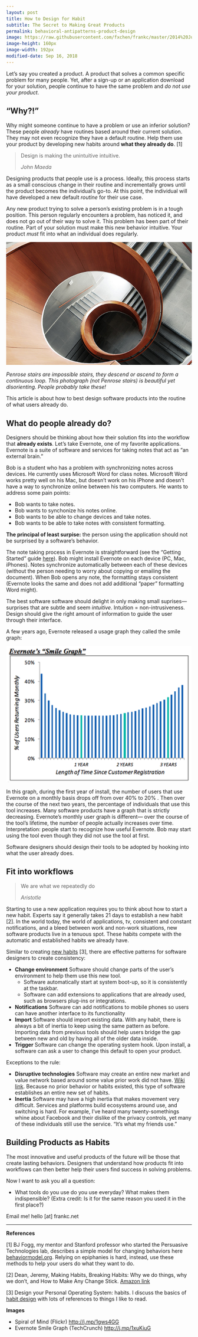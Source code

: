 ```yaml
---
layout: post
title: How to Design for Habit
subtitle: The Secret to Making Great Products
permalink: behavioral-antipatterns-product-design
image: https://raw.githubusercontent.com/fxchen/frankc/master/2014%20July/spiral.jpg
image-height: 160px
image-width: 192px
modified-date: Sep 16, 2018
---
```

Let’s say you created a product. A product that solves a common specific problem for many people. Yet, after a sign-up or an application download for your solution, people continue to have the same problem and <em>do not use your product</em>.
<h2 id="why">“Why?!”</h2>
Why might someone continue to have a problem or use an inferior solution? These people <em>already</em> have routines based around their current solution. They may not even recognize they have a default routine. Help them use your product by developing new habits around <strong>what they already do</strong>. [1]
<blockquote>Design is making the unintuitive intuitive.

<em>John Maeda</em></blockquote>
Designing products that people use is a process. Ideally, this process starts as a small conscious change in their routine and incrementally grows until the product becomes the individual’s go-to. At this point, the individual will have developed a new default <em>routine</em> for their use case.

Any new product trying to solve a person’s existing problem is in a tough position. This person regularly encounters a problem, has noticed it, and does not go out of their way to solve it. This problem has been part of their routine. Part of your solution must make this new behavior intuitive. Your product <em>must</em> fit into what an individual does regularly.

<img src="https://raw.githubusercontent.com/fxchen/frankc/master/2014%20July/spiral.jpg" alt="Penrose stairs are impossible stairs, they descend or ascend to form a continuous loop. This photograph (not Penrose stairs) is beautiful yet disorienting. People probably take these!" />

<em>Penrose stairs are impossible stairs, they descend or ascend to form a continuous loop. This photograph (not Penrose stairs) is beautiful yet disorienting. People probably take these!</em>

This article is about how to best design software products into the routine of what users already do.
<h2 id="whatdopeoplealreadydo">What do people already do?</h2>
Designers should be thinking about how their solution fits into the workflow that <strong>already exists</strong>. Let’s take Evernote, one of my favorite applications. Evernote is a suite of software and services for taking notes that act as “an external brain.”

Bob is a student who has a problem with synchronizing notes across devices. He currently uses Microsoft Word for class notes. Microsoft Word works pretty well on his Mac, but doesn’t work on his iPhone and doesn’t have a way to synchronize online between his two computers. He wants to address some pain points:
<ul>
  <li>Bob wants to take notes.</li>
  <li>Bob wants to synchonize his notes online.</li>
  <li>Bob wants to be able to change devices and take notes.</li>
  <li>Bob wants to be able to take notes with consistent formatting.</li>
</ul>
<strong>The principal of least surpise:</strong> the person using the application should not be surprised by a software’s behavior.

The note taking process in Evernote is straightforward (see the “Getting Started” guide <a href="https://evernote.com/getting_started">here</a>). Bob might install Evernote on each device (PC, Mac, iPhones). Notes synchronize automatically between each of these devices (without the person needing to worry about copying or emailing the document). When Bob opens any note, the formatting stays consistent (Evernote looks the same and does not add additional “paper” formatting Word might).

The best software software should delight in only making small suprises— surprises that are subtle and seem <em>intuitive</em>. Intuition = non-intrusiveness. Design should give the right amount of information to guide the user through their interface.

A few years ago, Evernote released a usage graph they called the smile graph:

<img src="https://raw.githubusercontent.com/fxchen/frankc/master/2014%20July/evernote-smile-graph.png" alt="Evernote Smile Graph" />

In this graph, during the first year of install, the number of users that use Evernote on a monthly basis drops off from over 40% to 20% . Then over the course of the next two years, the percentage of individuals that use this tool increases. Many software products have a graph that is strictly decreasing. Evernote’s monthly user graph is different— over the course of the tool’s lifetime, the number of people actually increases over time. Interpretation: people start to recognize how useful Evernote. Bob may start using the tool even though they did not use the tool at first.

Software designers should design their tools to be adopted by hooking into what the user already does.
<h2 id="fitintoworkflows">Fit into workflows</h2>
<blockquote>We are what we repeatedly do

<em>Aristotle</em></blockquote>
Starting to use a new application requires you to think about how to start a new habit. Experts say it generally takes 21 days to establish a new habit [2]. In the world today, the world of applications, tv, consistent and constant notifications, and a bleed between work and non-work situations, new software products live in a tenuous spot. These habits compete with the automatic and established habits we already have.

Similar to creating <a href="http://j.mp/1tnMQNv">new habits</a> [3], there are effective patterns for software designers to create consistency:
<ul>
  <li><strong>Change environment</strong> Software should change parts of the user’s environment to help them use this new tool.
<ul>
  <li>Software automatically start at system boot-up, so it is consistently at the taskbar.</li>
  <li>Software can add extensions to applications that are already used, such as browsers plug-ins or integrations.</li>
</ul>
</li>
  <li><strong>Notifications</strong> Software can add notifications to mobile phones so users can have another interface to its functionality</li>
  <li><strong>Import</strong> Software should import existing data. With any habit, there is always a bit of inertia to keep using the same pattern as before. Importing data from previous tools should help users bridge the gap between new and old by having all of the older data inside.</li>
  <li><strong>Trigger</strong> Software can change the operating system hook. Upon install, a software can ask a user to change this default to open your product.</li>
</ul>
Exceptions to the rule:
<ul>
  <li><strong>Disruptive technologies</strong> Software may create an entire new market and value network based around some value prior work did not have. <a href="http://j.mp/1tnQwyO">Wiki link</a>. Because no prior behavior or habits existed, this type of software establishes an entire new set of habits.</li>
  <li><strong>Inertia</strong> Software may have a high inertia that makes movement very difficult. Services and platforms build ecosystems around use, and switching is hard. For example, I’ve heard many twenty-somethings whine about Facebook and their dislike of the privacy controls, yet many of these individuals still use the service. “It’s what my friends use.”</li>
</ul>
<h2 id="buildingproductsashabits">Building Products as Habits</h2>
The most innovative and useful products of the future will be those that create lasting behaviors. Designers that understand how products fit into workflows can then better help their users find success in solving problems.

Now I want to ask you all a question:
<ul>
  <li>What tools do you use do you use everyday? What makes them indispensible? (Extra credit: Is it for the same reason you used it in the first place?)</li>
</ul>

Email me! hello [at] frankc.net

<hr />

<strong>References</strong>

[1] BJ Fogg, my mentor and Stanford professor who started the Persuasive Technologies lab, describes a simple model for changing behaviors here <a href="http://j.mp/1zqTGCt">behaviormodel.org</a>. Relying on epiphanies is hard, instead, use these methods to help your users do what they want to do.

[2] Dean, Jeremy, Making Habits, Breaking Habits: Why we do things, why we don’t, and How to Make Any Change Stick. <a href="http://j.mp/UIESiN">Amazon link</a>

[3] Design your Personal Operating System: habits. I discuss the basics of <a href="http://j.mp/1tnMQNv">habit design</a> with lots of references to things I like to read.

<strong>Images</strong>
<ul>
  <li>Spiral of Mind (Flickr) <a href="http://j.mp/1gws4GG">http://j.mp/1gws4GG</a></li>
  <li>Evernote Smile Graph (TechCrunch) <a href="http://j.mp/1xuKiuG">http://j.mp/1xuKiuG</a></li>
</ul>

<figure><img src="https://ga-beacon.appspot.com/UA-36961797-1/sheets/2014-july-design-for-habit" alt="" width="0" height="0" /></figure>
